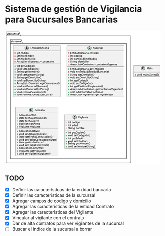 # Sistema de gestión de Vigilancia para Sucursales Bancarias

![class_diagram.png](class_diagram.png)

## TODO
- [x] Definir las caracteristicas de la entidad bancaria
- [x] Definir las caracteristicas de la surcursal
- [x] Agregar campos de codigo y domicilio
- [x] Agregar las caracteristicas de la entidad Contrato
- [x] Agregar las caracteristicas del Vigilante
- [x] Vincular al vigilante con el contrato
- [x] Dar de alta contratos para ver vigilantes de la sucursal
- [ ] Buscar el indice de la sucursal a borrar